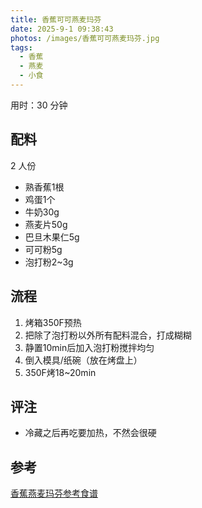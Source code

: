 ```yaml
---
title: 香蕉可可燕麦玛芬
date: 2025-9-1 09:38:43
photos: /images/香蕉可可燕麦玛芬.jpg
tags:
  - 香蕉
  - 燕麦
  - 小食
---
```


用时：30 分钟

## 配料

2 人份

- 熟香蕉1根
- 鸡蛋1个
- 牛奶30g
- 燕麦片50g
- 巴旦木果仁5g
- 可可粉5g
- 泡打粉2~3g

<!--more-->

## 流程

1. 烤箱350F预热
2. 把除了泡打粉以外所有配料混合，打成糊糊
3. 静置10min后加入泡打粉搅拌均匀
4. 倒入模具/纸碗（放在烤盘上）
5. 350F烤18~20min

## 评注

- 冷藏之后再吃要加热，不然会很硬

## 参考

[香蕉燕麦玛芬参考食谱](http://xhslink.com/n/3nqhTLawekd "打开参考链接")